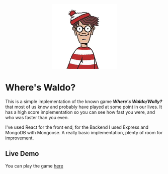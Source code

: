 <div style="text-align: center"><img src="https://raw.githubusercontent.com/daniel-ulises/WheresWaldo/master/client/src/assets/img/waldo-logo.png?token=AQLKCYX4WJSPCSEAZMZDTF3AMGFS4" alt="Where's Waldo?"/></div>

# Where's Waldo?

This is a simple implementation of the known game **_Where's Waldo/Wally?_** that most of us know and probably have played at some point in our lives.
It has a high score implementation so you can see how fast you were, and who was faster than you even.

I've used React for the front end, for the Backend I used Express and MongoDB with Mongoose. A really basic implementation, plenty of room for improvement.

## Live Demo

You can play the game [here](https://daniel-ulises.me/)
